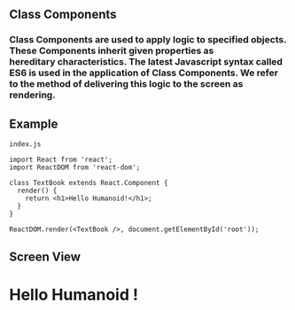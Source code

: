 ## Class Components

### Class Components are used to apply logic to specified objects. These Components inherit given properties as hereditary characteristics. The latest Javascript syntax called ES6 is used in the application of Class Components. We refer to the method of delivering this logic to the screen as rendering.

## Example

```
index.js
```

```
import React from 'react';
import ReactDOM from 'react-dom';

class TextBook extends React.Component {
  render() {
    return <h1>Hello Humanoid!</h1>;
  }
}

ReactDOM.render(<TextBook />, document.getElementById('root'));
```

## Screen View

# Hello Humanoid !
